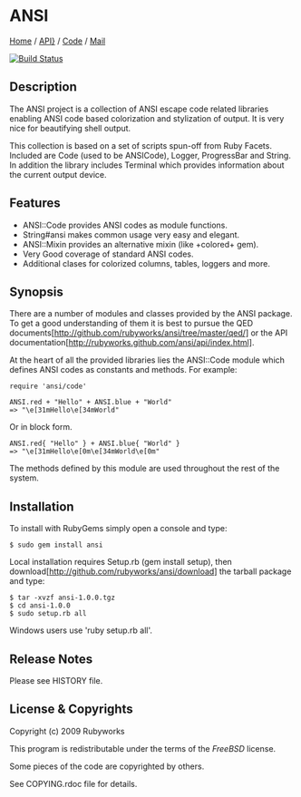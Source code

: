 # ANSI

[Home](http://rubyworks.github.com/ansi) /
[API}](http://rubydoc.info/gems/ansi/frames) /
[Code](http://github.com/rubyworks/ansi) /
[Mail](http://googlegroups.com/group/rubyworks-mailinglist)

[![Build Status](https://secure.travis-ci.org/rubyworks/ansi.png)](http://travis-ci.org/rubyworks/ansi)


## Description

The ANSI project is a collection of ANSI escape code related libraries
enabling ANSI code based colorization and stylization of output.
It is very nice for beautifying shell output.

This collection is based on a set of scripts spun-off from
Ruby Facets. Included are Code (used to be ANSICode), Logger,
ProgressBar and String. In addition the library includes
Terminal which provides information about the current output
device.


## Features

* ANSI::Code provides ANSI codes as module functions.
* String#ansi makes common usage very easy and elegant.
* ANSI::Mixin provides an alternative mixin (like +colored+ gem).
* Very Good coverage of standard ANSI codes.
* Additional clases for colorized columns, tables, loggers and more.


## Synopsis

There are a number of modules and classes provided by the ANSI
package. To get a good understanding of them it is best to pursue 
the QED documents[http://github.com/rubyworks/ansi/tree/master/qed/]
or the API documentation[http://rubyworks.github.com/ansi/api/index.html].

At the heart of all the provided libraries lies the ANSI::Code module
which defines ANSI codes as constants and methods. For example:

    require 'ansi/code'

    ANSI.red + "Hello" + ANSI.blue + "World"
    => "\e[31mHello\e[34mWorld"

Or in block form.

    ANSI.red{ "Hello" } + ANSI.blue{ "World" }
    => "\e[31mHello\e[0m\e[34mWorld\e[0m"

The methods defined by this module are used throughout the rest of
the system.


## Installation

To install with RubyGems simply open a console and type:

    $ sudo gem install ansi

Local installation requires Setup.rb (gem install setup),
then download[http://github.com/rubyworks/ansi/download] the tarball package and type:

    $ tar -xvzf ansi-1.0.0.tgz
    $ cd ansi-1.0.0
    $ sudo setup.rb all

Windows users use 'ruby setup.rb all'.


## Release Notes

Please see HISTORY file.


## License & Copyrights

Copyright (c) 2009 Rubyworks

This program is redistributable under the terms of the *FreeBSD* license.

Some pieces of the code are copyrighted by others.

See COPYING.rdoc file for details.

